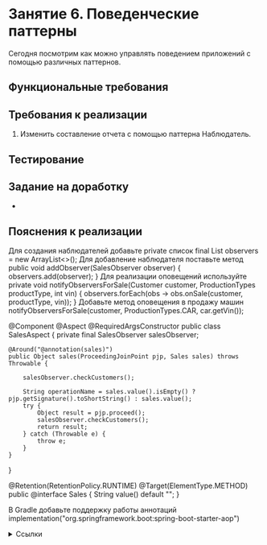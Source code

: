# Занятие 6. Поведенческие паттерны
Сегодня посмотрим как можно управлять поведением приложений с помощью различных паттернов.
## Функциональные требования
## Требования к реализации
1. Изменить составление отчета с помощью паттерна Наблюдатель.
## Тестирование
## Задание на доработку
- 
## Пояснения к реализации
Для создания наблюдателей добавьте private список 
final List<SalesObserver> observers = new ArrayList<>();
Для добавление наблюдателя поставьте метод
public void addObserver(SalesObserver observer) {
observers.add(observer);
}
Для реализации оповещений используйте
    private void notifyObserversForSale(Customer customer, ProductionTypes productType, int vin) {
        observers.forEach(obs -> obs.onSale(customer, productType, vin));
    }
Добавьте метод оповещения в продажу машин
notifyObserversForSale(customer, ProductionTypes.CAR, car.getVin());

@Component
@Aspect
@RequiredArgsConstructor
public class SalesAspect {
private final SalesObserver salesObserver;

    @Around("@annotation(sales)")
    public Object sales(ProceedingJoinPoint pjp, Sales sales) throws Throwable {

        salesObserver.checkCustomers();

        String operationName = sales.value().isEmpty() ? pjp.getSignature().toShortString() : sales.value();
        try {
            Object result = pjp.proceed();
            salesObserver.checkCustomers();
            return result;
        } catch (Throwable e) {
            throw e;
        }
    }
}

@Retention(RetentionPolicy.RUNTIME)
@Target(ElementType.METHOD)
public @interface Sales {
String value() default "";
}

В Gradle добавьте поддержку работы аннотаций
implementation("org.springframework.boot:spring-boot-starter-aop")
<details> 
<summary>Ссылки</summary>
1. 
</details>